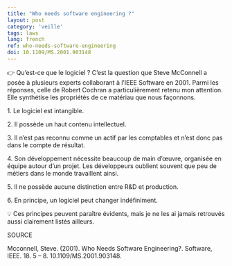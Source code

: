 ```yaml
---
title: "Who needs software engineering ?"
layout: post
category: 'veille'
tags: laws
lang: french
ref: who-needs-software-engineering
doi: 10.1109/MS.2001.903148
---
```


👉 Qu’est-ce que le logiciel ? C’est la question que Steve McConnell a posée à plusieurs experts collaborant à l’IEEE Software en 2001. Parmi les réponses, celle de Robert Cochran a particulièrement retenu mon attention. Elle synthétise les propriétés de ce matériau que nous façonnons.

1\. Le logiciel est intangible.

2\. Il possède un haut contenu intellectuel.

3\. Il n’est pas reconnu comme un actif par les comptables et n’est donc pas dans le compte de résultat.

4\. Son développement nécessite beaucoup de main d’œuvre, organisée en équipe autour d’un projet. Les développeurs oublient souvent que peu de métiers dans le monde travaillent ainsi.

5\. Il ne possède aucune distinction entre R&amp;D et production.

6\. En principe, un logiciel peut changer indéfiniment.

💡 Ces principes peuvent paraître évidents, mais je ne les ai jamais retrouvés aussi clairement listés ailleurs.

SOURCE

Mcconnell, Steve. (2001). Who Needs Software Engineering?. Software, IEEE. 18. 5 – 8. 10.1109/MS.2001.903148.